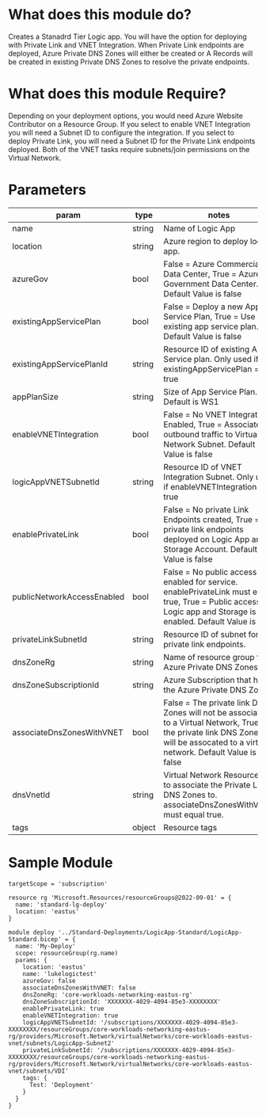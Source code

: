 # What does this module do?
Creates a Stanadrd Tier Logic app.  You will have the option for deploying with Private Link and VNET Integration.  When Private Link endpoints are deployed, Azure Private DNS Zones will either be created or A Records will be created in existing Private DNS Zones to resolve the private endpoints.  

# What does this module Require?
Depending on your deployment options, you would need Azure Website Contributor on a Resource Group.  If you select to enable VNET Integration you will need a Subnet ID to configure the integration.  If you select to deploy Private Link, you will need a Subnet ID for the Private Link endpoints deployed.  Both of the VNET tasks require subnets/join permissions on the Virtual Network.     

# Parameters
param | type | notes
------|------|------
name | string | Name of Logic App
location | string | Azure region to deploy logic app.
azureGov | bool | False = Azure Commercial Data Center, True = Azure Government Data Center. Default Value is false
existingAppServicePlan | bool | False = Deploy a new App Service Plan, True = Use existing app service plan.  Default Value is false
existingAppServicePlanId | string | Resource ID of existing App Service plan.  Only used if existingAppServicePlan = true
appPlanSize | string | Size of App Service Plan.  Default is WS1
enableVNETIntegration | bool | False = No VNET Integration Enabled, True = Associate outbound traffic to Virtual Network Subnet. Default Value is false
logicAppVNETSubnetId | string | Resource ID of VNET Integration Subnet.  Only used if enableVNETIntegration = true
enablePrivateLink | bool | False = No private Link Endpoints created, True = private link endpoints deployed on Logic App and Storage Account. Default Value is false
publicNetworkAccessEnabled | bool | False = No public access enabled for service.  enablePrivateLink must equal true, True = Public access to Logic app and Storage is enabled. Default Value is true
privateLinkSubnetId | string | Resource ID of subnet for private link endpoints.
dnsZoneRg | string | Name of resource group for Azure Private DNS Zones
dnsZoneSubscriptionId | string | Azure Subscription that has the Azure Private DNS Zones
associateDnsZonesWithVNET | bool | False = The private link DNS Zones will not be associated to a Virtual Network, True = the private link DNS Zones will be assocated to a virtual network. Default Value is false
dnsVnetId | string | Virtual Network Resource ID to associate the Private Link DNS Zones to.  associateDnsZonesWithVNET must equal true.
tags | object | Resource tags  

# Sample Module

```Bicep
targetScope = 'subscription'

resource rg 'Microsoft.Resources/resourceGroups@2022-09-01' = {
  name: 'standard-lg-deploy'
  location: 'eastus'
}

module deploy '../Standard-Deployments/LogicApp-Standard/LogicApp-Standard.bicep' = {
  name: 'My-Deploy' 
  scope: resourceGroup(rg.name) 
  params: {
    location: 'eastus'
    name: 'lukelogictest'
    azureGov: false
    associateDnsZonesWithVNET: false
    dnsZoneRg: 'core-workloads-networking-eastus-rg'
    dnsZoneSubscriptionId: 'XXXXXXX-4029-4094-85e3-XXXXXXXX'
    enablePrivateLink: true
    enableVNETIntegration: true
    logicAppVNETSubnetId: '/subscriptions/XXXXXXX-4029-4094-85e3-XXXXXXXX/resourceGroups/core-workloads-networking-eastus-rg/providers/Microsoft.Network/virtualNetworks/core-workloads-eastus-vnet/subnets/LogicApp-Subnet2'
    privateLinkSubnetId: '/subscriptions/XXXXXXX-4029-4094-85e3-XXXXXXXX/resourceGroups/core-workloads-networking-eastus-rg/providers/Microsoft.Network/virtualNetworks/core-workloads-eastus-vnet/subnets/VDI'       
    tags: {
      Test: 'Deployment'
    }     
  } 
}
```